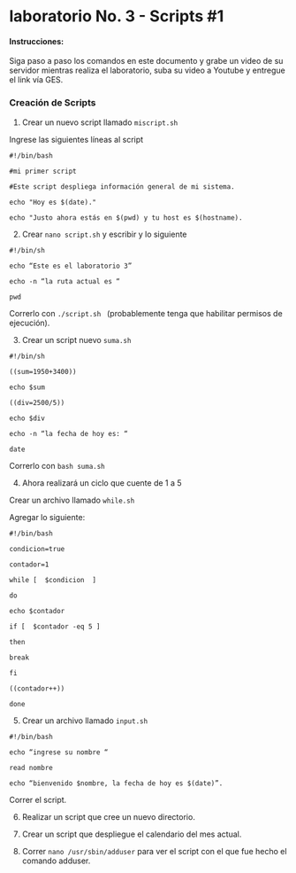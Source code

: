 # laboratorio No. 3 - Scripts #1

#### Instrucciones:
Siga paso a paso los comandos en este documento y grabe un video de su servidor mientras realiza el laboratorio, suba su video a Youtube y entregue el link vía GES.

### Creación de Scripts

1. Crear un nuevo script llamado ```miscript.sh```

  Ingrese las siguientes líneas al script
  
  ```#!/bin/bash```

  ```#mi primer script```
  
  ```#Este script despliega información general de mi sistema.```
 
  ```echo "Hoy es $(date)."```
  
  ```echo "Justo ahora estás en $(pwd) y tu host es $(hostname).```
  

2. Crear ```nano script.sh``` y escribir y lo siguiente

  ```#!/bin/sh```
  
  ```echo “Este es el laboratorio 3”```
  
  ```echo -n “la ruta actual es “```
  
  ```pwd```
  
Correrlo con ```./script.sh ``` (probablemente tenga que habilitar permisos de ejecución). 

3. Crear un script nuevo ```suma.sh```
   
  ```#!/bin/sh```
  
  ```((sum=1950+3400))```
  
  ```echo $sum```
  
  ```((div=2500/5))```
  
  ```echo $div```
  
  ```echo -n “la fecha de hoy es: “```
  
  ```date```
  
Correrlo con ```bash suma.sh```

4. Ahora realizará un ciclo que cuente de 1 a 5
   
Crear un archivo llamado ```while.sh```

Agregar lo siguiente:

  ```#!/bin/bash```
  
  ```condicion=true```
  
  ```contador=1```
  
  ```while [  $condicion  ]```
  
  ```do```
  
  ```echo $contador```
  
  ```if [  $contador -eq 5 ]```
  
  ```then```
  
  ```break```
  
  ```fi```
  
  ```((contador++))```
  
  ```done```

5. Crear un archivo llamado ```input.sh```
   
  ```#!/bin/bash```
  
  ```echo “ingrese su nombre “```
  
  ```read nombre```
  
  ```echo “bienvenido $nombre, la fecha de hoy es $(date)”.```

  Correr el script.

6. Realizar un script que cree un nuevo directorio.
   
7. Crear un script que despliegue el calendario del mes actual.
   
8. Correr ```nano /usr/sbin/adduser``` para ver el script con el que fue hecho el comando adduser.




